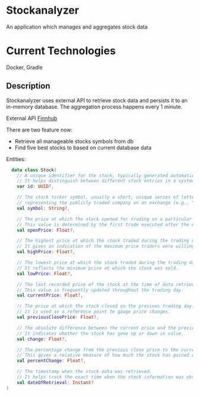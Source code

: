 # Stockanalyzer

An application which manages and aggregates stock data

# Current Technologies

Docker, Gradle

## Description

Stockanalyzer uses external API to retrieve stock data and persists it to an in-memory database.
The aggregation process happens every 1 minute.

External API [Finnhub](https://finnhub.io/docs/api/quote)

There are two feature now:

+ Retrieve all manageable stocks symbols from db
+ Find five best stocks to based on current database data

Entities:

```kotlin 
  data class Stock(
    // A unique identifier for the stock, typically generated automatically. 
    // It helps distinguish between different stock entries in a system.
    var id: UUID?,

    // The stock ticker symbol, usually a short, unique series of letters 
    // representing the publicly traded company on an exchange (e.g., "AAPL" for Apple Inc.).
    val symbol: String?,

    // The price at which the stock opened for trading on a particular day.
    // This value is determined by the first trade executed after the market opens.
    val openPrice: Float?,

    // The highest price at which the stock traded during the trading day.
    // It gives an indication of the maximum price traders were willing to pay.
    val highPrice: Float?,

    // The lowest price at which the stock traded during the trading day.
    // It reflects the minimum price at which the stock was sold.
    val lowPrice: Float?,

    // The last recorded price of the stock at the time of data retrieval.
    // This value is frequently updated throughout the trading day.
    val currentPrice: Float?,

    // The price at which the stock closed on the previous trading day.
    // It is used as a reference point to gauge price changes.
    val previousClosePrice: Float?,

    // The absolute difference between the current price and the previous close price.
    // It indicates whether the stock has gone up or down in value.
    val change: Float?,

    // The percentage change from the previous close price to the current price.
    // This gives a relative measure of how much the stock has gained or lost in value.
    val percentChange: Float?,

    // The timestamp when the stock data was retrieved.
    // It helps track the exact time when the stock information was obtained.
    val dateOfRetrieval: Instant?
)
```

